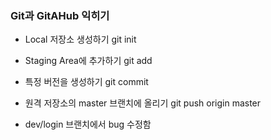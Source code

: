 ### Git과  GitAHub  익히기
*  Local  저장소 생성하기  git init
* Staging Area에 추가하기  git add
* 특정 버전을 생성하기  git commit
* 원격 저장소의 master  브랜치에 올리기 git push origin master

* dev/login 브랜치에서 bug 수정함
